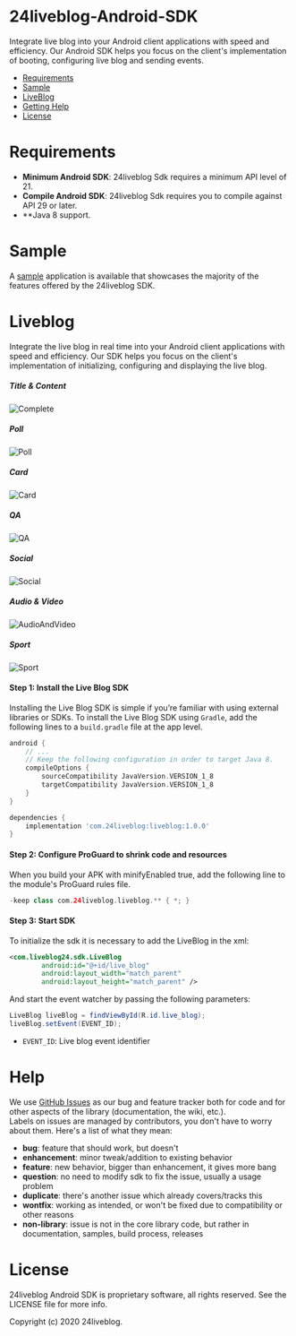# 24liveblog-Android-SDK
Integrate live blog into your Android client applications with speed and efficiency. Our Android SDK helps you focus on the client's implementation of booting, configuring live blog and sending events.



- [Requirements](#requirements)
- [Sample](#sample)
- [LiveBlog](#liveblog)
- [Getting Help](#help)
- [License](#license)

<a name="requirements"></a>
# Requirements
 - **Minimum Android SDK**: 24liveblog Sdk requires a minimum API level of 21.
 - **Compile Android SDK**: 24liveblog Sdk requires you to compile against API 29 or later.
 - **Java 8 support.

<a name="sample"></a>
# Sample
A [sample](sample) application is available that showcases the majority of the features offered by
the 24liveblog SDK.


<a name="liveblog"></a>
# Liveblog

Integrate the live blog in real time into your Android client applications with speed and efficiency.  Our SDK helps you focus on the client's implementation of initializing, configuring and displaying the live blog.

##### Title & Content
![Complete](showcase/TitleAndContent.jpg)

##### Poll
![Poll](showcase/Poll.jpg)

##### Card
![Card](showcase/Card.jpg)

##### QA
![QA](showcase/QA.jpg)

##### Social
![Social](showcase/Social.jpg)

##### Audio & Video
![AudioAndVideo](showcase/AudioAndVideo.jpg)

##### Sport
![Sport](showcase/Sport.jpg)


#### Step 1: Install the Live Blog SDK

Installing the Live Blog SDK is simple if you’re familiar with using external libraries or SDKs. To install the Live Blog SDK using `Gradle`, add the following lines to a `build.gradle` file at the app level.

```groovy
android {
    // ...
    // Keep the following configuration in order to target Java 8.
    compileOptions {
        sourceCompatibility JavaVersion.VERSION_1_8
        targetCompatibility JavaVersion.VERSION_1_8
    }
}

dependencies {
    implementation 'com.24liveblog:liveblog:1.0.0'
}
````

#### Step 2: Configure ProGuard to shrink code and resources
When you build your APK with minifyEnabled true, add the following line to the module's ProGuard rules file.
```gradle
-keep class com.24liveblog.liveblog.** { *; }
```

#### Step 3: Start SDK
To initialize the sdk it is necessary to add the LiveBlog in the xml:

```xml
<com.liveblog24.sdk.LiveBlog 
        android:id="@+id/live_blog"
        android:layout_width="match_parent"
        android:layout_height="match_parent" />
```

And start the event watcher by passing the following parameters:
```Java
LiveBlog liveBlog = findViewById(R.id.live_blog);
liveBlog.setEvent(EVENT_ID);
```

*  `EVENT_ID`: Live blog event identifier


<a name="help"></a>
# Help
We use [GitHub Issues][1] as our bug and feature tracker both for code and for other aspects of the library (documentation, the wiki, etc.).  
Labels on issues are managed by contributors, you don't have to worry about them. Here's a list of what they mean:

 * **bug**: feature that should work, but doesn't
 * **enhancement**: minor tweak/addition to existing behavior
 * **feature**: new behavior, bigger than enhancement, it gives more bang
 * **question**: no need to modify sdk to fix the issue, usually a usage problem
 * **duplicate**: there's another issue which already covers/tracks this
 * **wontfix**: working as intended, or won't be fixed due to compatibility or other reasons
 * **non-library**: issue is not in the core library code, but rather in documentation, samples, build process, releases


# License

24liveblog Android SDK is proprietary software, all rights reserved. See the LICENSE file for more info.

Copyright (c) 2020  24liveblog.


[1]: https://github.com/24liveblog/24liveblog-Android-SDK/issues

